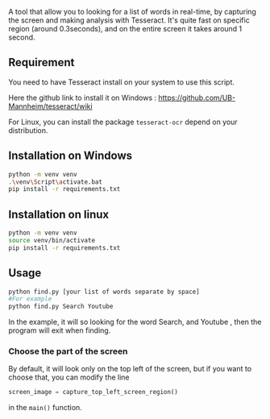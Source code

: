 A tool that allow you to looking for a list of words in real-time, by capturing the screen and making analysis with Tesseract.
It's quite fast on specific region (around 0.3seconds), and on the entire screen it takes around 1 second.

## Requirement

You need to have Tesseract install on your system to use this script. 

Here the github link to install it on Windows : https://github.com/UB-Mannheim/tesseract/wiki

For Linux, you can install the package ```tesseract-ocr``` depend on your distribution.

## Installation on Windows

```bash
python -m venv venv
.\venv\Script\activate.bat
pip install -r requirements.txt
```

## Installation on linux

```bash
python -m venv venv
source venv/bin/activate
pip install -r requirements.txt
```

## Usage

```bash
python find.py [your list of words separate by space]
#For example
python find.py Search Youtube 
```

In the example, it will so looking for the word Search, and Youtube , then the program will exit when finding.

### Choose the part of the screen

By default, it will look only on the top left of the screen, but if you want to choose that, you can modify the line

```python
screen_image = capture_top_left_screen_region()
```

in the ```main()``` function.
